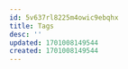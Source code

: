 ```yaml
---
id: 5v637rl8225m4owic9ebqhx
title: Tags
desc: ''
updated: 1701008149544
created: 1701008149544
---
```

